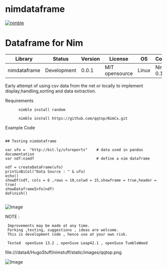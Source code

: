 # nimdataframe

[![nimble](https://raw.githubusercontent.com/yglukhov/nimble-tag/master/nimble.png)](https://github.com/yglukhov/nimble-tag)


Dataframe for Nim 
==========================


| Library      | Status      | Version | License        | OS     | Compiler       |
|--------------|-------------|---------|----------------|--------|----------------|
| nimdataframe | Development | 0.0.1   | MIT opensource | Linux  | Nim >= 0.14.3  |


 Early attempt of using csv data from the net or locally to implement
 display,handling,sorting and data extraction.
 
 
Requirements
 
          nimble install random
          
          nimble install https://github.com/qqtop/NimCx.git
 
 
Example Code 
 
 ```nimrod
 
## Testing nimdataframe

var ufo =  "http://bit.ly/uforeports"    # data used in pandas documentation
var ndf:nimdf                            # define a nim dataframe
 
ndf = createDataFrame(ufo)
printLnBiCol("Data Source : " & ufo)
echo()
showDf(ndf, cols = 6 ,rows = 10,colwd = 15,showframe = true,header = true) 
showDataframeInfo(ndf)
doFinish()


```
![Image](http://qqtop.github.io/nimdataframe1.png?raw=true)






NOTE : 
  
     Improvements may be made at any time.              
     Forking ,testing, suggestions , ideas are welcome.
     This is development code , hence use at your own risk.
     
     Tested  openSuse 13.2 , openSuse Leap42.1 , openSuse TumbleWeed
              
file:///data4/HugoStuff/nimstuff/static/images/qqtop.png

![Image](http://qqtop.github.io/qqtop.png?raw=true)